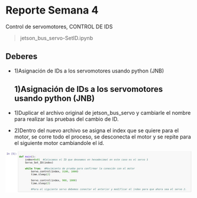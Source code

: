 
# Reporte Semana 4
Control de servomotores, CONTROL DE IDS
> jetson_bus_servo-SetID.ipynb

## Deberes
- 1)Asignación de IDs a los servomotores usando python (JNB)

  ## 1)Asignación de IDs a los servomotores usando python (JNB)
- 1)Duplicar el archivo original de jetson_bus_servo y cambiarle el nombre para realizar las pruebas del cambio de ID.
- 2)Dentro del nuevo archivo se asigna el index que se quiere para el motor, se corre todo el proceso, se desconecta el motor y se repite para el siguiente motor cambiandole el id.

![Set Servo ID](/Bitácora/Imágenes/SetID.png)








    

    
